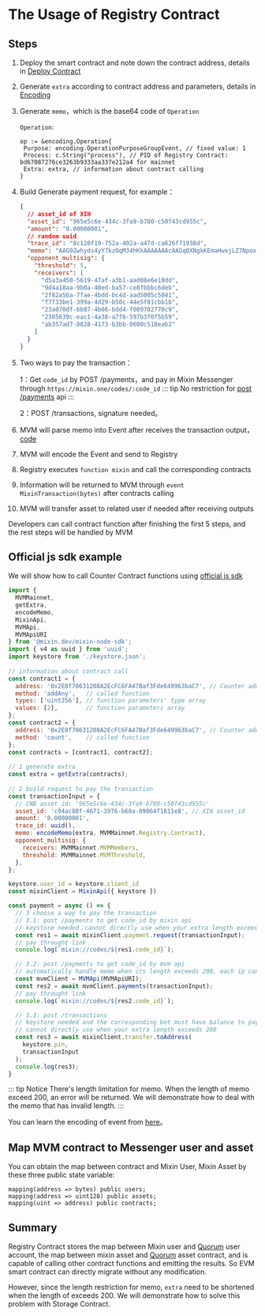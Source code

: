 # The Usage of Registry Contract

## Steps

1. Deploy the smart contract and note down the contract address, details in [Deploy Contract](/registry/deploy)

2. Generate `extra` according to contract address and parameters, details in [Encoding](/registry/encoding)

3. Generate `memo`，which is the base64 code of `Operation`

   `Operation`:
   ```golang
   op := &encoding.Operation{
    Purpose: encoding.OperationPurposeGroupEvent, // fixed value: 1
    Process: c.String("process"), // PID of Registry Contract: bd67087276ce3263b9333aa337e212a4 for mainnet
    Extra: extra, // information about contract calling
   }
   ```
   
4. Build Generate payment request, for example：
   ```json
   {
     // asset_id of XIN
     "asset_id": "965e5c6e-434c-3fa9-b780-c50f43cd955c",
     "amount": "0.00000001",
     // random uuid
     "trace_id": "8c120f19-752a-402a-a47d-ca626f71938d", 
     "memo": "AAG9Zwhyds4yY7kzOqM34hKkAAAAAAAcAAGq0XNgkKEmaHwxjLZ7Npox68_BmgAEBmYavQ",
     "opponent_multisig": {
       "threshold": 5,
       "receivers": [
         "d5a3a450-5619-47af-a3b1-aad08e6e10dd",
         "9d4a18aa-9b0a-40ed-ba57-ce8fbbbc6deb",
         "2f82a56a-7fae-4bdd-bc4d-aad5005c5041",
         "f7f33be1-399a-4d29-b50c-44e5f01cbb1b",
         "23a070df-6b87-4b66-bdd4-f009702770c9",
         "2385639c-eac1-4a38-a7f6-597b3f0f5b59",
         "ab357ad7-8828-4173-b3bb-0600c518eab2"
       ]
     }
   }
   ```
   
5. Two ways to pay the transaction：

   1：Get `code_id` by POST /payments，and pay in Mixin Messenger through `https://mixin.one/codes/:code_id`
   ::: tip
   No restriction for [post /payments](<https://developers.mixin.one/zh-CN/docs/api/transfer/payment>) api
   :::

   2：POST /transactions, signature needed。

6. MVM will parse memo into Event after receives the transaction output，[code](https://github.com/MixinNetwork/trusted-group/blob/cf3fae2ecacf95e3db7e21c10b7729ab9c11474b/mvm/eos/utils.go#L46)
7. MVM will encode the Event and send to Registry
8. Registry executes `function mixin` and call the corresponding contracts
9. Information will be returned to MVM through `event MixinTransaction(bytes)` after contracts calling
10. MVM will transfer asset to related user if needed after receiving outputs

Developers can call contract function after finishing the first 5 steps, and the rest steps will be handled by MVM

## Official js sdk example

We will show how to call Counter Contract functions using [official js sdk](https://github.com/MixinNetwork/bot-api-nodejs-client)

```javascript
import { 
  MVMMainnet, 
  getExtra, 
  encodeMemo,
  MixinApi, 
  MVMApi, 
  MVMApiURI
} from '@mixin.dev/mixin-node-sdk'; 
import { v4 as uuid } from 'uuid'; 
import keystore from './keystore.json';
 
// information about contract call
const contract1 = {
  address: '0x2E8f70631208A2EcFC6FA47Baf3Fde649963baC7', // Counter address
  method: 'addAny',   // called function
  types: ['uint256'], // function parameters' type array
  values: [2],        // function parameters array
};
const contract2 = {
  address: '0x2E8f70631208A2EcFC6FA47Baf3Fde649963baC7', // Counter address
  method: 'count',    // called function
};
const contracts = [contract1, contract2];
   
// 1 generate extra
const extra = getExtra(contracts);
   
// 2 build request to pay the transaction
const transactionInput = {
  // CNB asset_id: '965e5c6e-434c-3fa9-b780-c50f43cd955c'
  asset_id: 'c94ac88f-4671-3976-b60a-09064f1811e8', // XIN asset_id
  amount: '0.00000001',
  trace_id: uuid(),
  memo: encodeMemo(extra, MVMMainnet.Registry.Contract),
  opponent_multisig: {
    receivers: MVMMainnet.MVMMembers,
    threshold: MVMMainnet.MVMThreshold,
  },
};

keystore.user_id = keystore.client_id
const mixinClient = MixinApi({ keystore })

const payment = async () => {
  // 3 choose a way to pay the transaction
  // 3.1: post /payments to get code_id by mixin api
  // keystore needed；cannot directly use when your extra length exceeds 200
  const res1 = await mixinClient.payment.request(transactionInput);
  // pay throught link
  console.log(`mixin://codes/${res1.code_id}`);

  // 3.2: post /payments to get code_id by mvm api
  // automatically handle memo when its length exceeds 200, each ip can access 32 times every 24h
  const mvmClient = MVMApi(MVMApiURI);
  const res2 = await mvmClient.payments(transactionInput);
  // pay throught link
  console.log(`mixin://codes/${res2.code_id}`);

  // 3.3: post /transactions
  // keystore needed and the corresponding bot must have balance to pay；
  // cannot directly use when your extra length exceeds 200
  const res3 = await mixinClient.transfer.toAddress(
    keystore.pin,
    transactionInput
  );
  console.log(res3);
}
```

::: tip Notice
There's length limitation for memo. When the length of memo exceed 200, an error will be returned.
We will demonstrate how to deal with the memo that has invalid length.
:::

You can learn the encoding of event from [here](/registry/encoding.html#Encode-Format-from-MTG-to-MVM)。

## Map MVM contract to Messenger user and asset

You can obtain the map between contract and Mixin User, Mixin Asset by these three public state variable:

```solidity
mapping(address => bytes) public users;
mapping(address => uint128) public assets;
mapping(uint => address) public contracts;
```

## Summary

Registry Contract stores the map between Mixin user and [Quorum](/quorum/join) user account, 
the map between mixin asset and [Quorum](/quorum/join) asset contract,
and is capable of calling other contract functions and emitting the results. 
So EVM smart contract can directly migrate without any modification.

However, since the length restriction for memo, `extra` need to be shortened when the length of exceeds 200.
We will demonstrate how to solve this problem with Storage Contract.